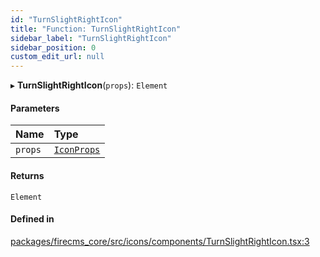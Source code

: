 ```yaml
---
id: "TurnSlightRightIcon"
title: "Function: TurnSlightRightIcon"
sidebar_label: "TurnSlightRightIcon"
sidebar_position: 0
custom_edit_url: null
---
```


▸ **TurnSlightRightIcon**(`props`): `Element`

#### Parameters

| Name | Type |
| :------ | :------ |
| `props` | [`IconProps`](../types/IconProps.md) |

#### Returns

`Element`

#### Defined in

[packages/firecms_core/src/icons/components/TurnSlightRightIcon.tsx:3](https://github.com/FireCMSco/firecms/blob/d45f3739/packages/firecms_core/src/icons/components/TurnSlightRightIcon.tsx#L3)
